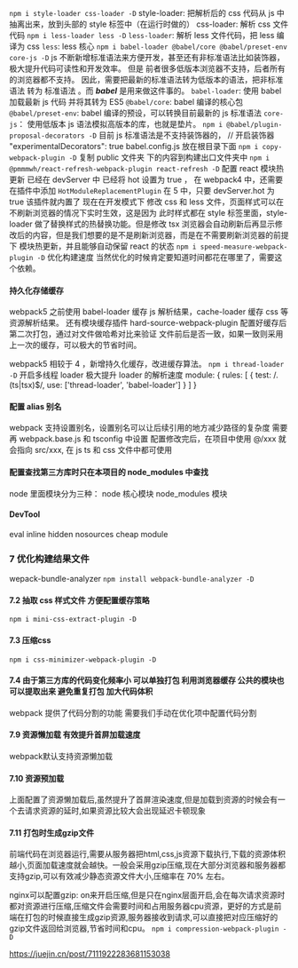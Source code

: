 `npm i style-loader css-loader -D`
style-loader: 把解析后的 css 代码从 js 中抽离出来，放到头部的 style 标签中（在运行时做的）
css-loader: 解析 css 文件代码
`npm i less-loader less -D`
`less-loader`: 解析 less 文件代码，把 less 编译为 css
`less`: less 核心
`npm i babel-loader @babel/core @babel/preset-env core-js -D`
js 不断新增标准语法来方便开发，甚至还有非标准语法比如装饰器，极大提升代码可读性和开发效率。
但是 前者很多低版本浏览器不支持，后者所有的浏览器都不支持。
因此，需要把最新的标准语法转为低版本的语法，把非标准语法 转为 标准语法 。而 **_babel_** 是用来做这件事的。
`babel-loader`: 使用 babel 加载最新 js 代码 并将其转为 ES5
`@babel/core`: babel 编译的核心包
`@babel/preset-env`: babel 编译的预设，可以转换目前最新的 js 标准语法
`core-js`： 使用低版本 js 语法模拟高版本的库，也就是垫片。
`npm i @babel/plugin-proposal-decorators -D`
目前 js 标准语法是不支持装饰器的，
// 开启装饰器
"experimentalDecorators": true
babel.config.js 放在根目录下面
`npm i copy-webpack-plugin -D`
复制 public 文件夹 下的内容到构建出口文件夹中
`npm i @pmmmwh/react-refresh-webpack-plugin react-refresh -D`
配置 react 模块热更新
已经在 devServer 中 已经将 hot 设置为 true ， 在 webpack4 中，还需要在插件中添加 `HotModuleReplacementPlugin` 在 5 中，只要 devServer.hot 为 true 该插件就内置了
现在在开发模式下 修改 css 和 less 文件，页面样式可以在不刷新浏览器的情况下实时生效，这是因为 此时样式都在 style 标签里面，style-loader 做了替换样式的热替换功能。但是修改 tsx 浏览器会自动刷新后再显示修改后的内容，但是我们想要的是不是刷新浏览器，而是在不需要刷新浏览器的前提下 模块热更新，并且能够自动保留 react 的状态
`npm i speed-measure-webpack-plugin -D`
优化构建速度 当然优化的时候肯定要知道时间都花在哪里了，需要这个依赖。

#### 持久化存储缓存

webpack5 之前使用 babel-loader 缓存 js 解析结果，cache-loader 缓存 css 等资源解析结果。
还有模块缓存插件 hard-source-webpack-plugin 配置好缓存后第二次打包，通过对文件做哈希对比来验证
文件前后是否一致，如果一致则采用上一次的缓存，可以极大的节省时间。

webpack5 相较于 4 ，新增持久化缓存，改进缓存算法。
`npm i thread-loader -D`
  开启多线程 loader 极大提升 loader 的解析速度
  module: {
    rules: [
      {
        test: /.(ts|tsx)$/,
        use: ['thread-loader', 'babel-loader']
      }
    ]
}

#### 配置 alias 别名

  webpack 支持设置别名，设置别名可以让后续引用的地方减少路径的复杂度
  需要再 webpack.base.js 和 tsconfig 中设置
  配置修改完后，在项目中使用 @/xxx 就会指向 src/xxx, 在 js ts 和 css 文件中都可使用

#### 配置查找第三方库时只在本项目的 node_modules 中查找

  node 里面模块分为三种：
  node 核心模块
  node_modules 模块
#### DevTool
  eval inline hidden nosources cheap module

### 7 优化构建结果文件
  wepack-bundle-analyzer
  `npm install webpack-bundle-analyzer -D` 
#### 7.2 抽取 css 样式文件 方便配置缓存策略
  `npm i mini-css-extract-plugin -D`
#### 7.3 压缩css
  `npm i css-minimizer-webpack-plugin -D`
#### 7.4 由于第三方库的代码变化频率小 可以单独打包 利用浏览器缓存 公共的模块也可以提取出来 避免重复打包 加大代码体积
  webpack 提供了代码分割的功能 需要我们手动在优化项中配置代码分割
#### 7.9 资源懒加载 有效提升首屏加载速度
  webpack默认支持资源懒加载
#### 7.10 资源预加载
  上面配置了资源懒加载后,虽然提升了首屏渲染速度,但是加载到资源的时候会有一个去请求资源的延时,如果资源比较大会出现延迟卡顿现象
#### 7.11 打包时生成gzip文件
  前端代码在浏览器运行,需要从服务器把html,css,js资源下载执行,下载的资源体积越小,页面加载速度就会越快。一般会采用gzip压缩,现在大部分浏览器和服务器都支持gzip,可以有效减少静态资源文件大小,压缩率在 70% 左右。

  nginx可以配置gzip: on来开启压缩,但是只在nginx层面开启,会在每次请求资源时都对资源进行压缩,压缩文件会需要时间和占用服务器cpu资源，更好的方式是前端在打包的时候直接生成gzip资源,服务器接收到请求,可以直接把对应压缩好的gzip文件返回给浏览器,节省时间和cpu。
  `npm i compression-webpack-plugin -D`

https://juejin.cn/post/7111922283681153038
